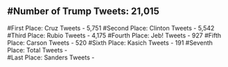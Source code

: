 #Number of Trump Tweets: 21,015
---
#First Place: Cruz Tweets - 5,751
#Second Place: Clinton Tweets - 5,542
#Third Place: Rubio Tweets - 4,175
#Fourth Place: Jeb! Tweets - 927
#Fifth Place: Carson Tweets - 520
#Sixth Place: Kasich Tweets - 191
#Seventh Place: Total Tweets -  
#Last Place: Sanders Tweets - 
